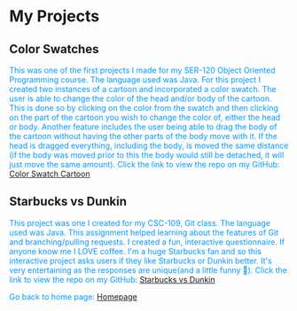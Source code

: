 # My Projects

## Color Swatches
<p style="color:#0099FF;"> This was one of the first projects I made for my SER-120 Object Oriented Programming course. The language used was Java. For this project I created two instances of a cartoon and incorporated a color swatch. The user is able to change the color of the head and/or body of the cartoon. This is done so by clicking on the color from the swatch and then clicking on the part of the cartoon you wish to change the color of, either the head or body. Another feature includes the user being able to drag the body of the cartoon without having the other parts of the body move with it. If the head is dragged everything, including the body, is moved the same distance (if the body was moved prior to this the body would still be detached, it will just move the same amount). Click the link to view the repo on my GitHub:
<a href="https://github.com/humna-hanif/ColorableCartoon"> Color Swatch Cartoon
</a></p>

## Starbucks vs Dunkin
<p style="color:#0099FF;"> This project was one I created for my CSC-109, Git class. The language used was Java. This assignment helped learning about the features of Git and branching/pulling requests. I created a fun, interactive questionnaire. If anyone know me I LOVE coffee. I'm a huge Starbucks fan and so this interactive project asks users if they like Starbucks or Dunkin better. It's very entertaining as the responses are unique(and a little funny &#129315). Click the link to view the repo on my GitHub:
<a href="https://github.com/humna-hanif/starbucksDunkin"> Starbucks vs Dunkin
</a></p>

<p style="color:#0099FF;">Go back to home page: <a href="https://humna-hanif.github.io"> Homepage
</a></p>
